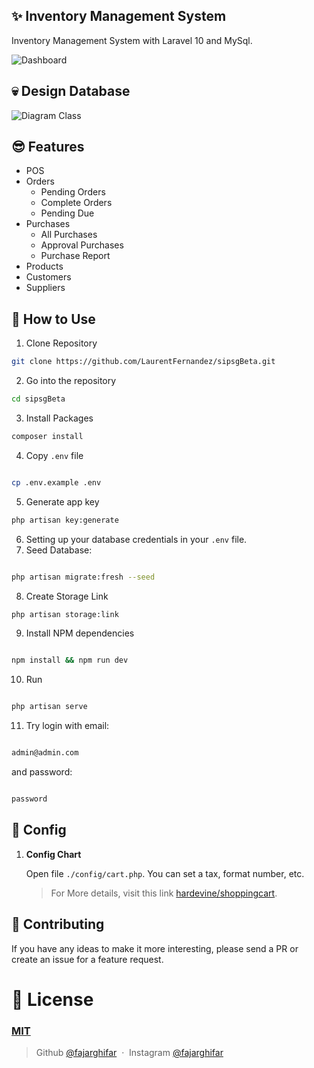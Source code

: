 ## ✨ Inventory Management System

Inventory Management System with Laravel 10 and MySql.

![Dashboard](https://themewagon.com/wp-content/uploads/2018/04/Tabler-Free-Bootstrap-4-Admin-Panel-Template-1.jpg)

## 💀 Design Database
![Diagram Class](https://github.com/fajarghifar/inventory-management-system/assets/71541409/0c7d4163-96f5-4724-8741-4615e52ecf98)

## 😎 Features
- POS
- Orders
  - Pending Orders
  - Complete Orders
  - Pending Due
- Purchases
  - All Purchases
  - Approval Purchases
  - Purchase Report
- Products
- Customers
- Suppliers

## 🚀 How to Use

1. Clone Repository

```bash
git clone https://github.com/LaurentFernandez/sipsgBeta.git
```

2. Go into the repository 

```bash
cd sipsgBeta
```

3. Install Packages 

```bash
composer install
```


4. Copy `.env` file 

```bash

cp .env.example .env

```

5. Generate app key 

```bash
php artisan key:generate
```

6. Setting up your database credentials in your `.env` file.
7. Seed Database: 

```bash

php artisan migrate:fresh --seed

```
8. Create Storage Link

```bash
php artisan storage:link
```

9. Install NPM dependencies 

```bash

npm install && npm run dev

```
10. Run 

```bash

php artisan serve

```
11. Try login with email: 

```bash

admin@admin.com

```
and password: 

```bash

password

```

## 🚀 Config

1. **Config Chart**

    Open file `./config/cart.php`. You can set a tax, format number, etc.
    > For More details, visit this link [hardevine/shoppingcart](https://packagist.org/packages/hardevine/shoppingcart).

## 📝 Contributing

If you have any ideas to make it more interesting, please send a PR or create an issue for a feature request.

# 🤝 License

### [MIT](LICENSE)

> Github [@fajarghifar](https://github.com/fajarghifar) &nbsp;&middot;&nbsp;
> Instagram [@fajarghifar](https://instagram.com/fajarghifar)
